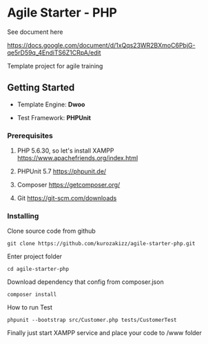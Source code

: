 # Agile Starter - PHP

See document here

https://docs.google.com/document/d/1xQqs23WR2BXmoC6PbjG-qe5rD59q_4EndiTS6Z1CRpA/edit

Template project for agile training

## Getting Started

- Template Engine: **Dwoo**

- Test Framework: **PHPUnit**

### Prerequisites

1. PHP 5.6.30, so let's install XAMPP https://www.apachefriends.org/index.html

2. PHPUnit 5.7 https://phpunit.de/

3. Composer https://getcomposer.org/

4. Git https://git-scm.com/downloads

### Installing

Clone source code from github

```
git clone https://github.com/kurozakizz/agile-starter-php.git
```

Enter project folder

```
cd agile-starter-php
```

Download dependency that config from composer.json

```
composer install
```

How to run Test

```
phpunit --bootstrap src/Customer.php tests/CustomerTest
```

Finally just start XAMPP service and place your code to /www folder
